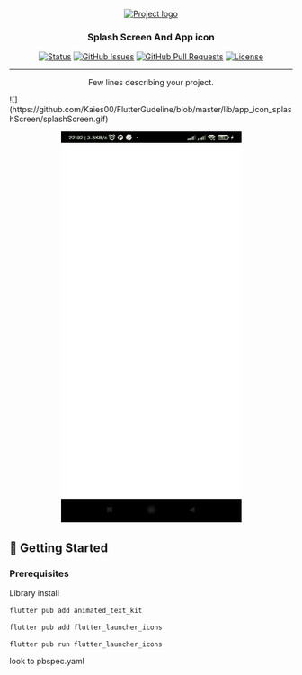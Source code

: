 <p align="center">
  <a href="" rel="noopener">
 <img width=200px height=200px src="https://i.imgur.com/6wj0hh6.jpg" alt="Project logo"></a>
</p>

<h3 align="center">Splash Screen And App icon</h3>

<div align="center">

[![Status](https://img.shields.io/badge/status-active-success.svg)]()
[![GitHub Issues](https://img.shields.io/github/issues/kylelobo/The-Documentation-Compendium.svg)](https://github.com/kylelobo/The-Documentation-Compendium/issues)
[![GitHub Pull Requests](https://img.shields.io/github/issues-pr/kylelobo/The-Documentation-Compendium.svg)](https://github.com/kylelobo/The-Documentation-Compendium/pulls)
[![License](https://img.shields.io/badge/license-MIT-blue.svg)](/LICENSE)

</div>

---

<p align="center"> Few lines describing your project.
    <br> 
</p>
![](https://github.com/Kaies00/FlutterGudeline/blob/master/lib/app_icon_splashScreen/splashScreen.gif)
<p align="center">
  <img src="https://github.com/Kaies00/FlutterGudeline/blob/master/lib/app_icon_splashScreen/splashScreen.gif">

</p>



## 🏁 Getting Started <a name = "getting_started"></a>


### Prerequisites

Library install

```
flutter pub add animated_text_kit
```
```
flutter pub add flutter_launcher_icons
```
```
flutter pub run flutter_launcher_icons
```
look to pbspec.yaml